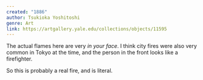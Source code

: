 ```yaml
---
created: "1886"
author: Tsukioka Yoshitoshi
genre: Art
link: https://artgallery.yale.edu/collections/objects/11595
---
```


The actual flames here are very *in your face*. I think city fires were also very common in Tokyo at the time, and the person in the front looks like a firefighter.

So this is probably a real fire, and is literal.
